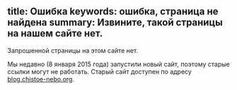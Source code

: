 title: Ошибка
keywords: ошибка, страница не найдена
summary: Извините, такой страницы на нашем сайте нет.
---
Запрошенной страницы на этом сайте нет.

Мы недавно (8 января 2015 года) запустили новый сайт, поэтому старые ссылки могут не работать.
Старый сайт доступен по адресу [blog.chistoe-nebo.org](http://blog.chistoe-nebo.org/).
